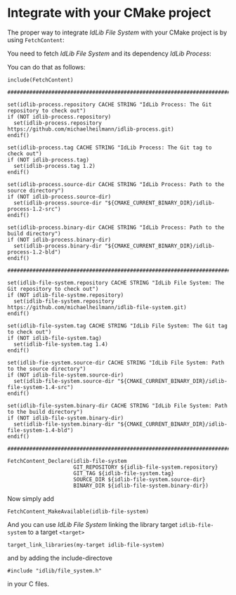 # Integrate with your CMake project
The proper way to integrate *IdLib File System* with your CMake project is by using `FetchContent`:

You need to fetch *IdLib File System* and its dependency *IdLib Process*:

You can do that as follows:

```
include(FetchContent)

#######################################################################################################################

set(idlib-process.repository CACHE STRING "IdLib Process: The Git repository to check out")
if (NOT idlib-process.repository)
  set(idlib-process.repository https://github.com/michaelheilmann/idlib-process.git)
endif()

set(idlib-process.tag CACHE STRING "IdLib Process: The Git tag to check out")
if (NOT idlib-process.tag)
  set(idlib-process.tag 1.2)
endif()

set(idlib-process.source-dir CACHE STRING "IdLib Process: Path to the source directory")
if (NOT idlib-process.source-dir)
  set(idlib-process.source-dir "${CMAKE_CURRENT_BINARY_DIR}/idlib-process-1.2-src")
endif()

set(idlib-process.binary-dir CACHE STRING "IdLib Process: Path to the build directory")
if (NOT idlib-process.binary-dir)
  set(idlib-process.binary-dir "${CMAKE_CURRENT_BINARY_DIR}/idlib-process-1.2-bld")
endif()
                    
#######################################################################################################################

set(idlib-file-system.repository CACHE STRING "IdLib File System: The Git repository to check out")
if (NOT idlib-file-systme.repository)
  set(idlib-file-system.repository https://github.com/michaelheilmann/idlib-file-system.git)
endif()

set(idlib-file-system.tag CACHE STRING "IdLib File System: The Git tag to check out")
if (NOT idlib-file-system.tag)
  set(idlib-file-system.tag 1.4)
endif()

set(idlib-fie-system.source-dir CACHE STRING "IdLib File System: Path to the source directory")
if (NOT idlib-file-system.source-dir)
  set(idlib-file-system.source-dir "${CMAKE_CURRENT_BINARY_DIR}/idlib-file-system-1.4-src")
endif()

set(idlib-file-system.binary-dir CACHE STRING "IdLib File System: Path to the build directory")
if (NOT idlib-file-system.binary-dir)
  set(idlib-file-system.binary-dir "${CMAKE_CURRENT_BINARY_DIR}/idlib-file-system-1.4-bld")
endif()

#######################################################################################################################

FetchContent_Declare(idlib-file-system
                     GIT_REPOSITORY ${idlib-file-system.repository}
                     GIT_TAG ${idlib-file-system.tag}
                     SOURCE_DIR ${idlib-file-system.source-dir}
                     BINARY_DIR ${idlib-file-system.binary-dir})

```

Now simply add
```
FetchContent_MakeAvailable(idlib-file-system)
```
And you can use *IdLib File System* linking the library target `idlib-file-system` to a target `<target>`
```
target_link_libraries(my-target idlib-file-system)
```
and by adding the include-directove  
```
#include "idlib/file_system.h"
```
in your C files.